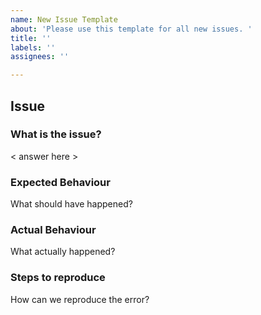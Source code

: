 ```yaml
---
name: New Issue Template
about: 'Please use this template for all new issues. '
title: ''
labels: ''
assignees: ''

---
```

## Issue

### **What is the issue?**

< answer here >

### Expected Behaviour

What should have happened?

### Actual Behaviour

What actually happened?

### Steps to reproduce

How can we reproduce the error?